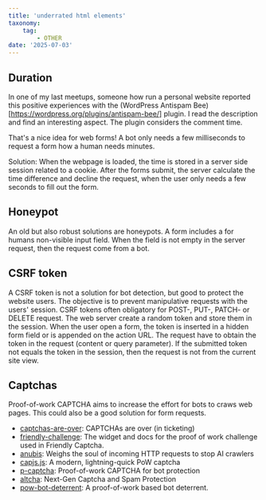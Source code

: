 ```yaml
---
title: 'underrated html elements'
taxonomy:
    tag:
        - OTHER
date: '2025-07-03'
---
```


## Duration

In one of my last meetups, someone how run a personal website reported this positive experiences with the (WordPress Antispam Bee)[https://wordpress.org/plugins/antispam-bee/] plugin.
I read the description and find an interesting aspect.
The plugin considers the comment time.

That's a nice idea for web forms!
A bot only needs a few milliseconds to request a form how a human needs minutes.

Solution: 
When the webpage is loaded, the time is stored in a server side session related to a cookie.
After the forms submit, the server calculate the time difference and decline the request,
when the user only needs a few seconds to fill out the form.

## Honeypot

An old but also robust solutions are honeypots.
A form includes a for humans non-visible input field.
When the field is not empty in the server request, then the request come from a bot.

## CSRF token

A CSRF token is not a solution for bot detection, but good to protect the website users.
The objective is to prevent manipulative requests with the users' session.
CSRF tokens often obligatory for POST-, PUT-, PATCH- or DELETE request.
The web server create a random token and store them in the session.
When the user open a form, the token is inserted in a hidden form field or is appended on the action URL.
The request have to obtain the token in the request (content or query parameter).
If the submitted token not equals the token in the session, then the request is not from the current site view.

## Captchas 

Proof-of-work CAPTCHA aims to increase the effort for bots to craws web pages.
This could also be a good solution for form requests.

- [captchas-are-over](https://behind.pretix.eu/2025/05/23/captchas-are-over/): CAPTCHAs are over (in ticketing)
- [friendly-challenge](https://github.com/FriendlyCaptcha/friendly-challenge): The widget and docs for the proof of work challenge used in Friendly Captcha.
- [anubis](https://github.com/TecharoHQ/anubis): Weighs the soul of incoming HTTP requests to stop AI crawlers
- [capjs.js](https://capjs.js.org/): A modern, lightning-quick PoW captcha
- [p-captcha](https://p-captcha.com/): Proof-of-work CAPTCHA for bot protection
- [altcha](https://altcha.org/): Next-Gen Captcha and Spam Protection
- [pow-bot-deterrent](https://github.com/sequentialread/pow-bot-deterrent): A proof-of-work based bot deterrent.